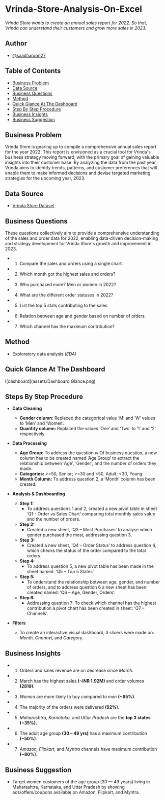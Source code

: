 # Vrinda-Store-Analysis-On-Excel
_Vrinda Store wants to create an annual sales report for 2022. So that, Vrinda can understand their customers and grow more sales in 2023._

## Author
- [@saadharoon27](https://github.com/saadharoon27)

## Table of Contents
- [Business Problem](#business-problem)
- [Data Source](#vrinda-store-dataset)
- [Business Questions](#business-questions)
- [Method](#method)
- [Quick Glance At The Dashboard](#quick-glance-at-the-dashboard)
- [Step By Step Procedure](#step-by-step-procedure)
- [Business Insights](#business-insights)
- [Business Suggestion](#business-suggestion)

## Business Problem
Vrinda Store is gearing up to compile a comprehensive annual sales report for the year 2022. This report is envisioned as a crucial tool for Vrinda's business strategy moving forward, with the primary goal of gaining valuable insights into their customer base. By analyzing the data from the past year, Vrinda aims to identify trends, patterns, and customer preferences that will enable them to make informed decisions and devise targeted marketing strategies for the upcoming year, 2023.

## Data Source
- [Vrinda Store Dataset](https://www.kaggle.com/datasets/harunshah786/vrinda-store-dataset)

## Business Questions
These questions collectively aim to provide a comprehensive understanding of the sales and order data for 2022, enabling data-driven decision-making and strategy development for Vrinda Store's growth and improvement in 2023.

- 1.	Compare the sales and orders using a single chart.
- 2.	Which month got the highest sales and orders?
- 3.	Who purchased more? Men or women in 2022?
- 4.	What are the different order statuses in 2022?
- 5.	List the top 5 stats contributing to the sales.
- 6.	Relation between age and gender based on number of orders.
- 7.	Which channel has the maximum contribution?

## Method
- Exploratory data analysis _(EDA)_

## Quick Glance At The Dashboard
![dashboard](assets/Dashboard Glance.png)

## Steps By Step Procedure

- **Data Cleaning**
  - **Gender column:** Replaced the categorical value ‘M’ and ‘W’ values to ‘Men’ and ‘Women’.
  - **Quantity column:** Replaced the values ‘One’ and ‘Two’ to ‘1’ and ‘2’ respectively.

- **Data Processing**
  - **Age Group:** To address the question *vi* Of business question, a new column has to be created named ‘Age Group’ to extract the relationship between ‘Age’, ‘Gender’, and the number of orders they made. 
  - **Categories:** >=50, Senior; >=30 and <50, Adult; <30, Young
  - **Month Column:** To address question 2, a ‘Month’ column has been created.

- **Analysis & Dashboarding**
  - **Step 1:**
    - To address questions 1 and 2, created a new pivot table in sheet ‘Q1 - Order vs Sales Chart’ comparing total monthly sales value and the number of orders.
  - **Step 2:**
    - Created a new sheet, ‘Q3 – Most Purchases’ to analyse which gender purchased the most, addressing question 3.
  - **Step 3:**
    - Created a new sheet, ‘Q4 – Order Status’ to address question 4, which checks the status of the order compared to the total orders.
  - **Step 4:**
    - To address question 5, a new pivot table has been made in the sheet named: ‘Q5 – Top 5 States’.
  - **Step 5:**
    - To understand the relationship between age, gender, and number of orders, and to address question 6 a new sheet has been created named: ‘Q6 – Age, Gender, Orders’.
  - **Step 6:**
    - Addressing question 7: To check which channel has the highest contribution a pivot chart has been created in sheet: ‘Q7 – Channels’.

- **Filters**
  - To create an interactive visual dashboard, 3 slicers were made on: *Month, Channel,* and *Category.*

## Business Insights
  - 1.	Orders and sales revenue are on decrease since _March_.
  - 2.	March has the highest sales **(~INR 1.92M)** and order volumes **(2819)**.
  - 3.	_Women_ are more likely to buy compared to _men_ **(~65%)**.
  - 4.	The majority of the orders were delivered **(92%)**.
  - 5.	_Maharashtra, Karnataka,_ and _Uttar Pradesh_ are the **top 3** **states (~35%).**
  - 6.	The adult age group **(30 – 49 yrs)** has a maximum contribution **(~50%)**.
  - 7.	_Amazon, Flipkart,_ and _Myntra_ channels have maximum contribution **(~80%)**.

## Business Suggestion
- Target women customers of the age group (30 — 49 years) living in Maharashtra, Karnataka, and Uttar Pradesh by showing ads/offers/coupons available on Amazon, Flipkart, and Myntra.
